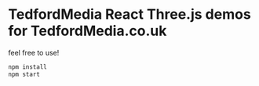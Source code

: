 # TedfordMedia React Three.js demos for TedfordMedia.co.uk

feel free to use!

```bash
npm install
npm start
```
